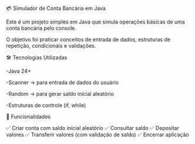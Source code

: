 💳 Simulador de Conta Bancária em Java

Este é um projeto simples em Java que simula operações básicas de uma conta bancária pelo console.

O objetivo foi praticar conceitos de entrada de dados, estruturas de repetição, condicionais e validações.

🛠 Tecnologias Utilizadas

-Java 24+

-Scanner → para entrada de dados do usuário

-Random → para gerar saldo inicial aleatório

-Estruturas de controle (if, while)

📌 Funcionalidades

✅ Criar conta com saldo inicial aleatório
✅ Consultar saldo
✅ Depositar valores
✅ Transferir valores (com validação de saldo)
✅ Encerrar aplicação
